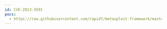 ```yaml
---
id: CVE-2013-3591
pocs:
  - https://raw.githubusercontent.com/rapid7/metasploit-framework/master/modules/exploits/multi/http/vtiger_php_exec.rb
---
```

